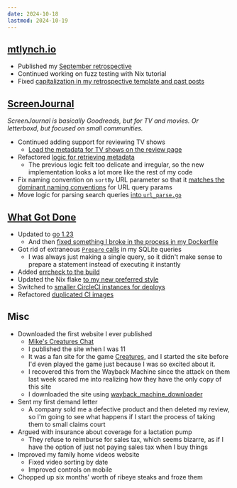 ```yaml
---
date: 2024-10-18
lastmod: 2024-10-19
---
```


## [mtlynch.io](https://mtlynch.io)

- Published my [September retrospective](https://mtlynch.io/retrospectives/2024/10/)
- Continued working on fuzz testing with Nix tutorial
- Fixed [capitalization in my retrospective template and past posts](https://github.com/mtlynch/mtlynch.io/pull/1273)

## [ScreenJournal](https://thescreenjournal.com/)

_ScreenJournal is basically Goodreads, but for TV and movies. Or letterboxd, but focused on small communities._

- Continued adding support for reviewing TV shows
  - [Load the metadata for TV shows on the review page](https://github.com/mtlynch/screenjournal/pull/339)
- Refactored [logic for retrieving metadata](https://github.com/mtlynch/screenjournal/pull/337)
  - The previous logic felt too delicate and irregular, so the new implementation looks a lot more like the rest of my code
- Fix naming convention on `sortBy` URL parameter so that it [matches the dominant naming conventions](https://github.com/mtlynch/screenjournal/pull/340) for URL query params
- Move logic for parsing search queries [into `url_parse.go`](https://github.com/mtlynch/screenjournal/pull/341)

## [What Got Done](https://whatgotdone.com)

- Updated to [go 1.23](https://github.com/mtlynch/whatgotdone/pull/930)
  - And then [fixed something I broke in the process in my Dockerfile](https://github.com/mtlynch/whatgotdone/pull/936)
- Got rid of extraneous [`Prepare` calls](https://github.com/mtlynch/whatgotdone/pull/935/files) in my SQLite queries
  - I was always just making a single query, so it didn't make sense to prepare a statement instead of executing it instantly
- Added [errcheck to the build](https://github.com/mtlynch/whatgotdone/pull/818)
- Updated the Nix flake [to my new preferred style](https://github.com/mtlynch/whatgotdone/pull/929)
- Switched to [smaller CircleCI instances for deploys](https://github.com/mtlynch/whatgotdone/pull/931)
- Refactored [duplicated CI images](https://github.com/mtlynch/whatgotdone/pull/934)

## Misc

- Downloaded the first website I ever published
  - [Mike's Creatures Chat](https://creatures.mtlynch.io/)
  - I published the site when I was 11
  - It was a fan site for the game [Creatures](https://creatures.wiki/Creatures), and I started the site before I'd even played the game just because I was so excited about it.
  - I recovered this from the Wayback Machine since the attack on them last week scared me into realizing how they have the only copy of this site
  - I downloaded the site using [wayback_machine_downloader](https://github.com/hartator/wayback-machine-downloader)
- Sent my first demand letter
  - A company sold me a defective product and then deleted my review, so I'm going to see what happens if I start the process of taking them to small claims court
- Argued with insurance about coverage for a lactation pump
  - They refuse to reimburse for sales tax, which seems bizarre, as if I have the option of just not paying sales tax when I buy things
- Improved my family home videos website
  - Fixed video sorting by date
  - Improved controls on mobile
- Chopped up six months' worth of ribeye steaks and froze them
